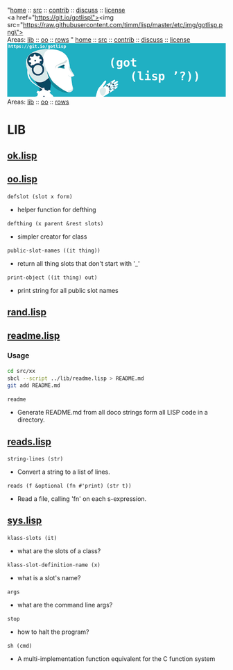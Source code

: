 
"[home](http://git.io/gotlisp) :: [src](http://github.com/timm/lisp) :: [contrib](https://github.com/timm/lisp/blob/master/CONTRIBUTING.md) :: [discuss](https://github.com/timm/lisp/issues) :: [license](https://github.com/timm/lisp/blob/master/LICENSE)<br>
<a href=\"https://git.io/gotlisp\"><img src=\"https://raw.githubusercontent.com/timm/lisp/master/etc/img/gotlisp.png\"></a><br>
Areas: [lib](https://github.com/timm/lisp/tree/master/src/lib) :: 
[oo](https://github.com/timm/lisp/tree/master/src/oo)  :: 
[rows](https://github.com/timm/lisp/tree/master/src/rows)   " 
[home](http://git.io/gotlisp) :: [src](http://github.com/timm/lisp) :: [contrib](https://github.com/timm/lisp/blob/master/CONTRIBUTING.md) :: [discuss](https://github.com/timm/lisp/issues) :: [license](https://github.com/timm/lisp/blob/master/LICENSE)<br>
<a href="https://git.io/gotlisp"><img src="https://raw.githubusercontent.com/timm/lisp/master/etc/img/gotlisp.png"></a><br>
Areas: [lib](https://github.com/timm/lisp/tree/master/src/lib) :: 
[oo](https://github.com/timm/lisp/tree/master/src/oo)  :: 
[rows](https://github.com/timm/lisp/tree/master/src/rows)   
# LIB




## [ok.lisp](ok.lisp)



## [oo.lisp](oo.lisp)


`defslot (slot x form)`

-   helper function for defthing

`defthing (x parent &rest slots)`

-   simpler creator for class

`public-slot-names ((it thing))`

-   return all thing slots that don't start with '_'

`print-object ((it thing) out)`

-   print string for all public slot names


## [rand.lisp](rand.lisp)



## [readme.lisp](readme.lisp)




### Usage

```bash
cd src/xx
sbcl --script ../lib/readme.lisp > README.md
git add README.md
```




`readme `

-   Generate README.md from all doco strings
   form all LISP code in a directory.


## [reads.lisp](reads.lisp)


`string-lines (str)`

-   Convert a string to a list of lines.

`reads (f &optional (fn #'print) (str t))`

-   Read  a file, calling 'fn' on each s-expression.


## [sys.lisp](sys.lisp)


`klass-slots (it)`

-   what are the slots of a class?

`klass-slot-definition-name (x)`

-   what is a slot's name?

`args `

-   what are the command line args?

`stop `

-   how to halt the program?

`sh (cmd)`

-   A multi-implementation function equivalent for the C function system
